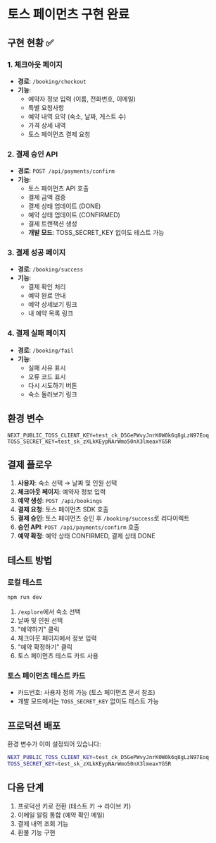 # 토스 페이먼츠 구현 완료

## 구현 현황 ✅

### 1. 체크아웃 페이지
- **경로**: `/booking/checkout`
- **기능**:
  - 예약자 정보 입력 (이름, 전화번호, 이메일)
  - 특별 요청사항
  - 예약 내역 요약 (숙소, 날짜, 게스트 수)
  - 가격 상세 내역
  - 토스 페이먼츠 결제 요청

### 2. 결제 승인 API
- **경로**: `POST /api/payments/confirm`
- **기능**:
  - 토스 페이먼츠 API 호출
  - 결제 금액 검증
  - 결제 상태 업데이트 (DONE)
  - 예약 상태 업데이트 (CONFIRMED)
  - 결제 트랜잭션 생성
  - **개발 모드**: TOSS_SECRET_KEY 없이도 테스트 가능

### 3. 결제 성공 페이지
- **경로**: `/booking/success`
- **기능**:
  - 결제 확인 처리
  - 예약 완료 안내
  - 예약 상세보기 링크
  - 내 예약 목록 링크

### 4. 결제 실패 페이지
- **경로**: `/booking/fail`
- **기능**:
  - 실패 사유 표시
  - 오류 코드 표시
  - 다시 시도하기 버튼
  - 숙소 둘러보기 링크

## 환경 변수

```env
NEXT_PUBLIC_TOSS_CLIENT_KEY=test_ck_D5GePWvyJnrK0W0k6q8gLzN97Eoq
TOSS_SECRET_KEY=test_sk_zXLkKEypNArWmo50nX3lmeaxYG5R
```

## 결제 플로우

1. **사용자**: 숙소 선택 → 날짜 및 인원 선택
2. **체크아웃 페이지**: 예약자 정보 입력
3. **예약 생성**: `POST /api/bookings`
4. **결제 요청**: 토스 페이먼츠 SDK 호출
5. **결제 승인**: 토스 페이먼츠 승인 후 `/booking/success`로 리다이렉트
6. **승인 API**: `POST /api/payments/confirm` 호출
7. **예약 확정**: 예약 상태 CONFIRMED, 결제 상태 DONE

## 테스트 방법

### 로컬 테스트
```bash
npm run dev
```

1. `/explore`에서 숙소 선택
2. 날짜 및 인원 선택
3. "예약하기" 클릭
4. 체크아웃 페이지에서 정보 입력
5. "예약 확정하기" 클릭
6. 토스 페이먼츠 테스트 카드 사용

### 토스 페이먼츠 테스트 카드
- 카드번호: 사용자 정의 가능 (토스 페이먼츠 문서 참조)
- 개발 모드에서는 `TOSS_SECRET_KEY` 없이도 테스트 가능

## 프로덕션 배포

환경 변수가 이미 설정되어 있습니다:
```bash
NEXT_PUBLIC_TOSS_CLIENT_KEY=test_ck_D5GePWvyJnrK0W0k6q8gLzN97Eoq
TOSS_SECRET_KEY=test_sk_zXLkKEypNArWmo50nX3lmeaxYG5R
```

## 다음 단계

1. 프로덕션 키로 전환 (테스트 키 → 라이브 키)
2. 이메일 알림 통합 (예약 확인 메일)
3. 결제 내역 조회 기능
4. 환불 기능 구현
